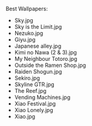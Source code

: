 Best Wallpapers:
  - Sky.jpg
  - Sky is the Limit.jpg
  - Nezuko.jpg
  - Giyu.jpg
  - Japanese alley.jpg
  - Kimi no Nawa (2 & 3).jpg
  - My Neighbour Totoro.jpg
  - Outside the Ramen Shop.jpg
  - Raiden Shogun.jpg
  - Sekiro.jpg
  - Skyline GTR.jpg
  - The Reef.jpg
  - Vending Machines.jpg
  - Xiao Festival.jpg
  - Xiao Lonely.jpg
  - Xiao.jpg
